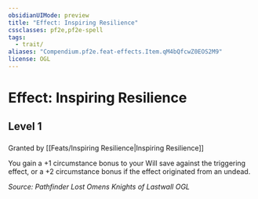 ```yaml
---
obsidianUIMode: preview
title: "Effect: Inspiring Resilience"
cssclasses: pf2e,pf2e-spell
tags:
  - trait/
aliases: "Compendium.pf2e.feat-effects.Item.qM4bQfcwZ0EOS2M9"
license: OGL
---
```

# Effect: Inspiring Resilience
## Level 1
### 






Granted by [[Feats/Inspiring Resilience|Inspiring Resilience]]

You gain a +1 circumstance bonus to your Will save against the triggering effect, or a +2 circumstance bonus if the effect originated from an undead.

*Source: Pathfinder Lost Omens Knights of Lastwall*
*OGL*